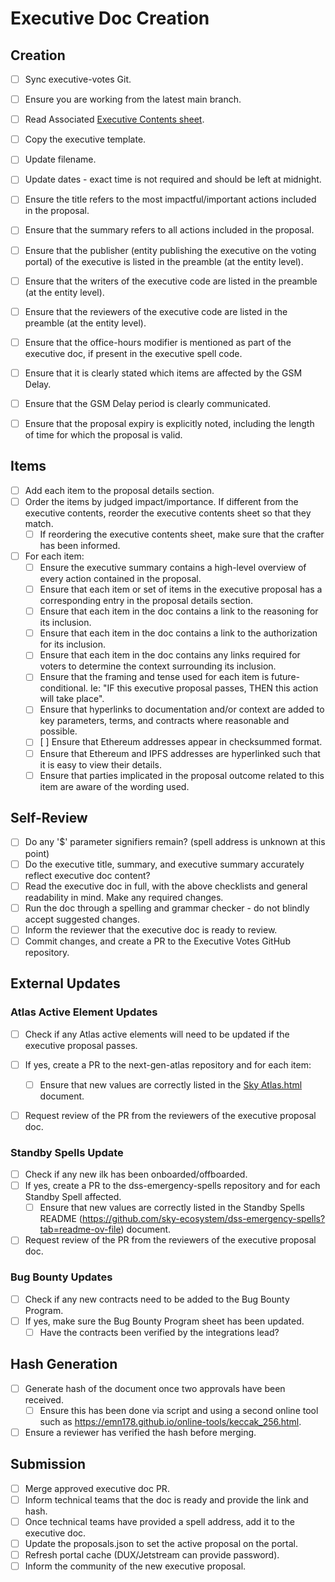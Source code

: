 
# Executive Doc Creation

## Creation

- [ ] Sync executive-votes Git.
- [ ] Ensure you are working from the latest main branch.
- [ ] Read Associated [Executive Contents sheet](https://docs.google.com/spreadsheets/d/1w_z5WpqxzwreCcaveB2Ye1PP5B8QAHDglzyxKHG3CHw/edit?pli=1#gid=1593813984).
- [ ] Copy the executive template.
- [ ] Update filename.
- [ ] Update dates - exact time is not required and should be left at midnight.

- [ ] Ensure the title refers to the most impactful/important actions included in the proposal.
- [ ] Ensure that the summary refers to all actions included in the proposal.

- [ ] Ensure that the publisher (entity publishing the executive on the voting portal) of the executive is listed in the preamble (at the entity level).
- [ ] Ensure that the writers of the executive code are listed in the preamble (at the entity level).
- [ ] Ensure that the reviewers of the executive code are listed in the preamble (at the entity level).

- [ ] Ensure that the office-hours modifier is mentioned as part of the executive doc, if present in the executive spell code.
- [ ] Ensure that it is clearly stated which items are affected by the GSM Delay.
- [ ] Ensure that the GSM Delay period is clearly communicated.
- [ ] Ensure that the proposal expiry is explicitly noted, including the length of time for which the proposal is valid.

## Items

- [ ] Add each item to the proposal details section.
- [ ] Order the items by judged impact/importance. If different from the executive contents, reorder the executive contents sheet so that they match.
	- [ ] If reordering the executive contents sheet, make sure that the crafter has been informed.

- [ ] For each item:
	- [ ] Ensure the executive summary contains a high-level overview of every action contained in the proposal.
	- [ ] Ensure that each item or set of items in the executive proposal has a corresponding entry in the proposal details section.
	- [ ] Ensure that each item in the doc contains a link to the reasoning for its inclusion.
	- [ ] Ensure that each item in the doc contains a link to the authorization for its inclusion.
	- [ ] Ensure that each item in the doc contains any links required for voters to determine the context surrounding its inclusion.
	- [ ] Ensure that the framing and tense used for each item is future-conditional. Ie: "IF this executive proposal passes, THEN this action will take place".
	- [ ] Ensure that hyperlinks to documentation and/or context are added to key parameters, terms, and contracts where reasonable and possible.
 	- [ ] [ ] Ensure that Ethereum addresses appear in checksummed format.
	- [ ] Ensure that Ethereum and IPFS addresses are hyperlinked such that it is easy to view their details.
	- [ ] Ensure that parties implicated in the proposal outcome related to this item are aware of the wording used.

## Self-Review

- [ ] Do any '$' parameter signifiers remain? (spell address is unknown at this point)
- [ ] Do the executive title, summary, and executive summary accurately reflect executive doc content?
- [ ] Read the executive doc in full, with the above checklists and general readability in mind. Make any required changes.
- [ ] Run the doc through a spelling and grammar checker - do not blindly accept suggested changes.
- [ ] Inform the reviewer that the executive doc is ready to review.
- [ ] Commit changes, and create a PR to the Executive Votes GitHub repository.

## External Updates

### Atlas Active Element Updates

- [ ] Check if any Atlas active elements will need to be updated if the executive proposal passes.

- [ ] If yes, create a PR to the next-gen-atlas repository and for each item:
	- [ ] Ensure that new values are correctly listed in the [Sky Atlas.html](https://github.com/sky-ecosystem/next-gen-atlas/blob/main/Sky%20Atlas/Sky%20Atlas.html) document.
- [ ] Request review of the PR from the reviewers of the executive proposal doc.

### Standby Spells Update

- [ ] Check if any new ilk has been onboarded/offboarded.
- [ ] If yes, create a PR to the dss-emergency-spells repository and for each Standby Spell affected.
	- [ ] Ensure that new values are correctly listed in the Standby Spells README (https://github.com/sky-ecosystem/dss-emergency-spells?tab=readme-ov-file) document.
 - [ ] Request review of the PR from the reviewers of the executive proposal doc.

 ### Bug Bounty Updates

 - [ ] Check if any new contracts need to be added to the Bug Bounty Program.
 - [ ] If yes, make sure the Bug Bounty Program sheet has been updated.
 	- [ ] Have the contracts been verified by the integrations lead?

## Hash Generation

- [ ] Generate hash of the document once two approvals have been received.
	- [ ] Ensure this has been done via script and using a second online tool such as https://emn178.github.io/online-tools/keccak_256.html.
- [ ] Ensure a reviewer has verified the hash before merging.

## Submission

- [ ] Merge approved executive doc PR.
- [ ] Inform technical teams that the doc is ready and provide the link and hash.
- [ ] Once technical teams have provided a spell address, add it to the executive doc.
- [ ] Update the proposals.json to set the active proposal on the portal.
- [ ] Refresh portal cache (DUX/Jetstream can provide password).
- [ ] Inform the community of the new executive proposal.
